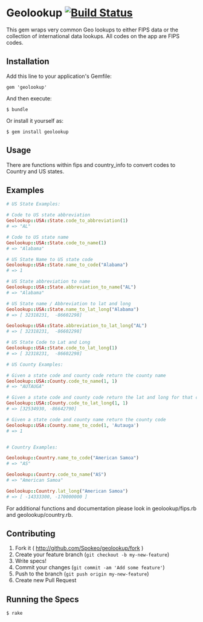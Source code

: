 # Geolookup [![Build Status](https://travis-ci.org/Spokeo/geolookup.png?branch=master)](https://travis-ci.org/Spokeo/geolookup)

This gem wraps very common Geo lookups to either FIPS data or the collection of international data lookups.  All codes on the app are FIPS codes.

## Installation

Add this line to your application's Gemfile:

    gem 'geolookup'

And then execute:

    $ bundle

Or install it yourself as:

    $ gem install geolookup

## Usage

There are functions within fips and country_info to convert codes to Country and US states.

## Examples

```ruby
# US State Examples:

# Code to US state abbreviation
Geolookup::USA::State.code_to_abbreviation(1)
# => "AL"

# Code to US state name
Geolookup::USA::State.code_to_name(1)
# => "Alabama"

# US State Name to US state code
Geolookup::USA::State.name_to_code("Alabama")
# => 1

# US State abbreviation to name
Geolookup::USA::State.abbreviation_to_name("AL")
# => "Alabama"

# US State name / Abbreviation to lat and long
Geolookup::USA::State.name_to_lat_long("Alabama")
# => [ 32318231,  -86602298]

Geolookup::USA::State.abbreviation_to_lat_long("AL")
# => [ 32318231,  -86602298]

# US State Code to Lat and Long
Geolookup::USA::State.code_to_lat_long(1)
# => [ 32318231,  -86602298]

# US County Examples:

# Given a state code and county code return the county name
Geolookup::USA::County.code_to_name(1, 1)
# => "AUTAUGA"

# Given a state code and county code return the lat and long for that county
Geolookup::USA::County.code_to_lat_long(1, 1)
# => [32534930, -86642790]

# Given a state code and county name return the county code
Geolookup::USA::County.name_to_code(1, 'Autauga')
# => 1


# Country Examples:

Geolookup::Country.name_to_code("American Samoa")
# => "AS"

Geolookup::Country.code_to_name("AS")
# => "American Samoa"

Geolookup::Country.lat_long("American Samoa")
# => [ -14333300, -170000000 ]
```

For additional functions and documentation please look in geolookup/fips.rb and geolookup/country.rb.

## Contributing

1. Fork it ( http://github.com/Spokeo/geolookup/fork )
2. Create your feature branch (`git checkout -b my-new-feature`)
3. Write specs!
4. Commit your changes (`git commit -am 'Add some feature'`)
5. Push to the branch (`git push origin my-new-feature`)
6. Create new Pull Request

## Running the Specs
    $ rake